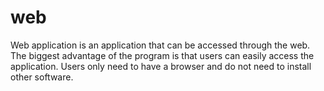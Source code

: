 # web 

Web application is an application that can be accessed through the web. The biggest advantage of the program is that users can easily access the application. Users only need to have a browser and do not need to install other software.







        



        

        
        